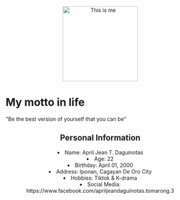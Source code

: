 <!DOCTYPE html>
<html>
<meta name = "viewport" content = "width = device-width, initial-scale 1.0">
<head>
    <link rel = "stylesheet" href = "april.css">
<title>My Own Website</title>
</head>
<body>
    <div class = "image">
        <center><img src ="../GLEN/image/999.jpg" width="200" alt="This is me"></center>
    </div>
<link rel="stylesheet" href="april.css">
    <div class = "Motto">
        <b><h1 id="header">My motto in life</h1></b>
        <p>"Be the best version of yourself that you can be"</p>
    </div>
    <div class = "details"><center><b></b><h2 id="header2">Personal Information</h2></b>
        <li>Name: April Jean T. Daguinotas</li>
        <li> Age: 22</li>
        <li> Birthday: April 01, 2000</li>
        <li> Address: Iponan, Cagayan De Oro City</li>
        <li> Hobbies: Tiktok & K-drama</li>
        <li>Social Media: https://www.facebook.com/apriljeandaguinotas.tomarong.3</li></center>  
    </div>

</body>
</html>
